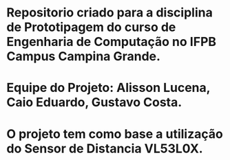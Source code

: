 # Repositorio criado para a disciplina de Prototipagem do curso de Engenharia de Computação no IFPB Campus Campina Grande.
# Equipe do Projeto: Alisson Lucena, Caio Eduardo, Gustavo Costa.
# O projeto tem como base a utilização do Sensor de Distancia VL53L0X.
